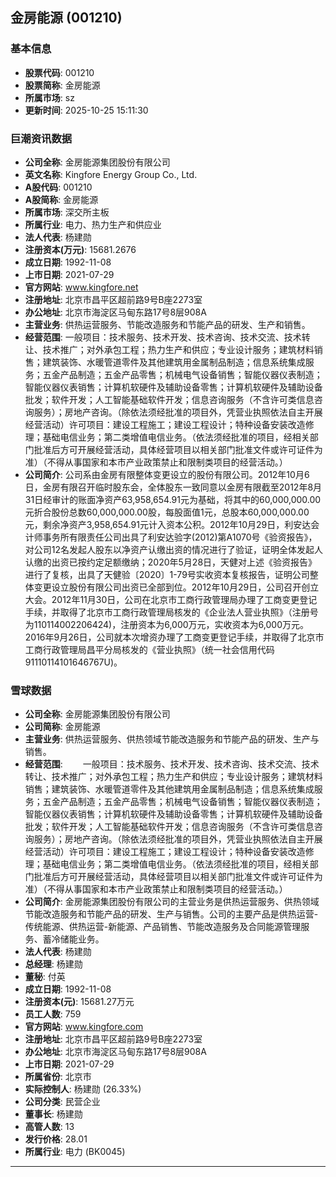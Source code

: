 ## 金房能源 (001210)

### 基本信息

- **股票代码**: 001210
- **股票简称**: 金房能源
- **所属市场**: sz
- **更新时间**: 2025-10-25 15:11:30

### 巨潮资讯数据

- **公司全称**: 金房能源集团股份有限公司
- **英文名称**: Kingfore Energy Group Co., Ltd.
- **A股代码**: 001210
- **A股简称**: 金房能源
- **所属市场**: 深交所主板
- **所属行业**: 电力、热力生产和供应业
- **法人代表**: 杨建勋
- **注册资本(万元)**: 15681.2676
- **成立日期**: 1992-11-08
- **上市日期**: 2021-07-29
- **官方网站**: www.kingfore.net
- **注册地址**: 北京市昌平区超前路9号B座2273室
- **办公地址**: 北京市海淀区马甸东路17号8层908A
- **主营业务**: 供热运营服务、节能改造服务和节能产品的研发、生产和销售。
- **经营范围**: 一般项目：技术服务、技术开发、技术咨询、技术交流、技术转让、技术推广；对外承包工程；热力生产和供应；专业设计服务；建筑材料销售；建筑装饰、水暖管道零件及其他建筑用金属制品制造；信息系统集成服务；五金产品制造；五金产品零售；机械电气设备销售；智能仪器仪表制造；智能仪器仪表销售；计算机软硬件及辅助设备零售；计算机软硬件及辅助设备批发；软件开发；人工智能基础软件开发；信息咨询服务（不含许可类信息咨询服务）；房地产咨询。（除依法须经批准的项目外，凭营业执照依法自主开展经营活动）许可项目：建设工程施工；建设工程设计；特种设备安装改造修理；基础电信业务；第二类增值电信业务。（依法须经批准的项目，经相关部门批准后方可开展经营活动，具体经营项目以相关部门批准文件或许可证件为准）（不得从事国家和本市产业政策禁止和限制类项目的经营活动。）
- **公司简介**: 公司系由金房有限整体变更设立的股份有限公司。2012年10月6日，金房有限召开临时股东会，全体股东一致同意以金房有限截至2012年8月31日经审计的账面净资产63,958,654.91元为基础，将其中的60,000,000.00元折合股份总数60,000,000.00股，每股面值1元，总股本60,000,000.00元，剩余净资产3,958,654.91元计入资本公积。2012年10月29日，利安达会计师事务所有限责任公司出具了利安达验字(2012)第A1070号《验资报告》，对公司12名发起人股东以净资产认缴出资的情况进行了验证，证明全体发起人认缴的出资已按约定足额缴纳；2020年5月28日，天健对上述《验资报告》进行了复核，出具了天健验〔2020〕1-79号实收资本复核报告，证明公司整体变更设立股份有限公司出资已全部到位。2012年10月29日，公司召开创立大会。2012年11月30日，公司在北京市工商行政管理局办理了工商变更登记手续，并取得了北京市工商行政管理局核发的《企业法人营业执照》（注册号为110114002206424)，注册资本为6,000万元，实收资本为6,000万元。2016年9月26日，公司就本次增资办理了工商变更登记手续，并取得了北京市工商行政管理局昌平分局核发的《营业执照》（统一社会信用代码91110114101646767U)。

### 雪球数据

- **公司全称**: 金房能源集团股份有限公司
- **公司简称**: 金房能源
- **主营业务**: 供热运营服务、供热领域节能改造服务和节能产品的研发、生产与销售。
- **经营范围**: 　　一般项目：技术服务、技术开发、技术咨询、技术交流、技术转让、技术推广；对外承包工程；热力生产和供应；专业设计服务；建筑材料销售；建筑装饰、水暖管道零件及其他建筑用金属制品制造；信息系统集成服务；五金产品制造；五金产品零售；机械电气设备销售；智能仪器仪表制造；智能仪器仪表销售；计算机软硬件及辅助设备零售；计算机软硬件及辅助设备批发；软件开发；人工智能基础软件开发；信息咨询服务（不含许可类信息咨询服务）；房地产咨询。（除依法须经批准的项目外，凭营业执照依法自主开展经营活动）许可项目：建设工程施工；建设工程设计；特种设备安装改造修理；基础电信业务；第二类增值电信业务。（依法须经批准的项目，经相关部门批准后方可开展经营活动，具体经营项目以相关部门批准文件或许可证件为准）（不得从事国家和本市产业政策禁止和限制类项目的经营活动。）
- **公司简介**: 金房能源集团股份有限公司的主营业务是供热运营服务、供热领域节能改造服务和节能产品的研发、生产与销售。公司的主要产品是供热运营-传统能源、供热运营-新能源、产品销售、节能改造服务及合同能源管理服务、蓄冷储能业务。
- **法人代表**: 杨建勋
- **总经理**: 杨建勋
- **董秘**: 付英
- **成立日期**: 1992-11-08
- **注册资本(元)**: 15681.27万元
- **员工人数**: 759
- **官方网站**: www.kingfore.com
- **注册地址**: 北京市昌平区超前路9号B座2273室
- **办公地址**: 北京市海淀区马甸东路17号8层908A
- **上市日期**: 2021-07-29
- **所属省份**: 北京市
- **实际控制人**: 杨建勋 (26.33%)
- **公司分类**: 民营企业
- **董事长**: 杨建勋
- **高管人数**: 13
- **发行价格**: 28.01
- **所属行业**: 电力 (BK0045)

---